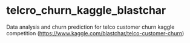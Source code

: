 # telcro_churn_kaggle_blastchar
Data analysis and churn prediction for telco customer churn kaggle competition (https://www.kaggle.com/blastchar/telco-customer-churn)
